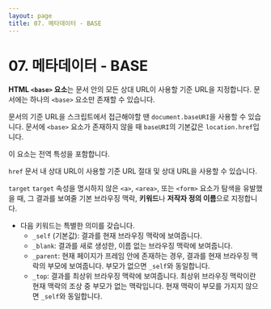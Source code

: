 ```yaml
---
layout: page
title: 07. 메타데이터 - BASE
---
```


# 07. 메타데이터 - BASE

**HTML `<base>` 요소**는 문서 안의 모든 상대 URL이 사용할 기준 URL을 지정합니다. 문서에는 하나의 `<base>` 요소만 존재할 수 있습니다.

문서의 기준 URL을 스크립트에서 접근해야할 땐 `document.baseURI`을 사용할 수 있습니다. 문서에 `<base>` 요소가 존재하지 않을 때 `baseURI`의 기본값은 `location.href`입니다.

이 요소는 전역 특성을 포함합니다.

`href` 문서 내 상대 URL이 사용할 기준 URL 절대 및 상대 URL을 사용할 수 있습니다.

`target`
`target` 속성을 명시하지 않은 `<a>`, `<area>`, 또는 `<form>` 요소가 탐색을 유발했을 때, 그 결과를 보여줄 기본 브라우징 맥락, **키워드**나 **저작자 정의 이름**으로 지정합니다.

- 다음 키워드는 특별한 의미를 갖습니다.
  - `_self` (기본값): 결과를 현재 브라우징 맥락에 보여줍니다.
  - `_blank`: 결과를 새로 생성한, 이름 없는 브라우징 맥락에 보여줍니다.
  - `_parent`: 현재 페이지가 프레임 안에 존재하는 경우, 결과를 현재 브라우징 맥락의 부모에 보여줍니다. 부모가 없으면 `_self`와 동일합니다.
  - `_top`: 결과를 최상위 브라우징 맥락에 보여줍니다. 최상위 브라우징 맥락이란 현재 맥락의 조상 중 부모가 없는 맥락입니다. 현재 맥락이 부모를 가지지 않으면 `_self`와 동일합니다.